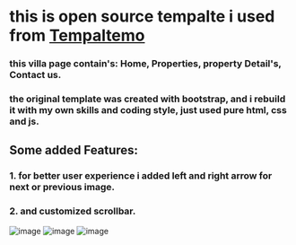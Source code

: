 # this is open source tempalte i used from  <a href = "https://templatemo.com/"> Tempaltemo </a>

### this villa page contain's: Home, Properties, property Detail's, Contact us.
### the original template was created with bootstrap, and i rebuild it with my own skills and coding style, just used pure html, css and js.

## Some added Features:
### 1. for better user experience i added left and right arrow for next or previous image.
### 2. and customized scrollbar.


 ![image](https://img.shields.io/badge/HTML5-E34F26?style=for-the-badge&logo=html5&logoColor=white)
 ![image](https://img.shields.io/badge/CSS3-1572B6?style=for-the-badge&logo=css3&logoColor=white)
 ![image](https://img.shields.io/badge/JavaScript-323330?style=for-the-badge&logo=javascript&logoColor=F7DF1E)
